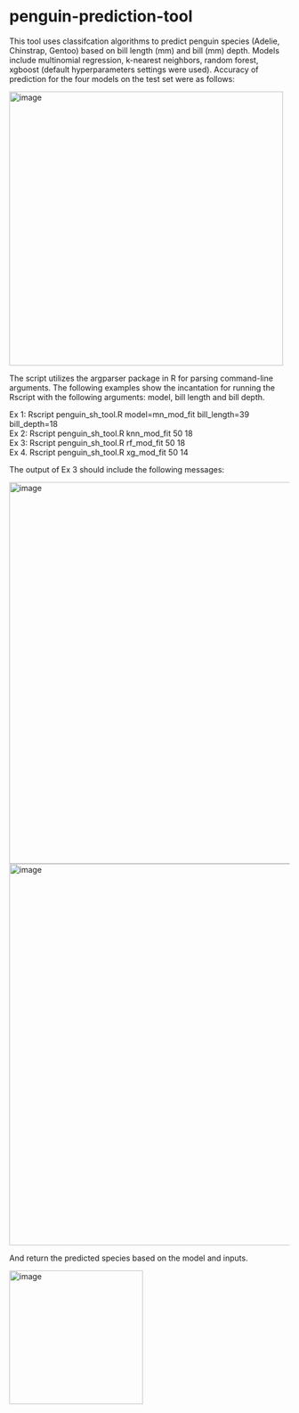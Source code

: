 # penguin-prediction-tool

This tool uses classifcation algorithms to predict penguin species (Adelie, Chinstrap, Gentoo) based on bill length (mm) and bill (mm) depth. Models include multinomial regression, k-nearest neighbors, random forest, xgboost (default hyperparameters settings were used). Accuracy of prediction for the four models on the test set were as follows:

<img width="492" alt="image" src="https://user-images.githubusercontent.com/45637747/125153890-b5727880-e10b-11eb-8baa-31c59ae57727.png">

The script utilizes the argparser package in R for parsing command-line arguments. The following examples show the incantation for running the Rscript with the following arguments: model, bill length and bill depth. 

Ex 1: Rscript penguin_sh_tool.R model=mn_mod_fit bill_length=39 bill_depth=18         <br>
Ex 2: Rscript penguin_sh_tool.R knn_mod_fit 50 18                                    <br>
Ex 3: Rscript penguin_sh_tool.R rf_mod_fit 50 18                                      <br>
Ex 4. Rscript penguin_sh_tool.R xg_mod_fit 50 14                                     <br>

The output of Ex 3 should include the following messages:

<img width="685" alt="image" src="https://user-images.githubusercontent.com/45637747/125180220-6deff900-e1ac-11eb-80b3-d2c67b82295e.png">

<img width="685" alt="image" src="https://user-images.githubusercontent.com/45637747/125153826-3d0bb780-e10b-11eb-83eb-92625e231ac0.png">

And return the predicted species based on the model and inputs.

<img width="240" alt="image" src="https://user-images.githubusercontent.com/45637747/125153850-704e4680-e10b-11eb-9933-ea8a855c5365.png">


